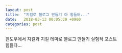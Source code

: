 ```yaml
---
layout: post
title:  "지킬로 블로그 만들기 아 힘들어..."
date:   2018-03-13 00:05:30 +0900
categories: post
---
```

윈도우에서 지킬과 지킬 테마로 블로그 만들기 실험적 포스트  
힘들다...
